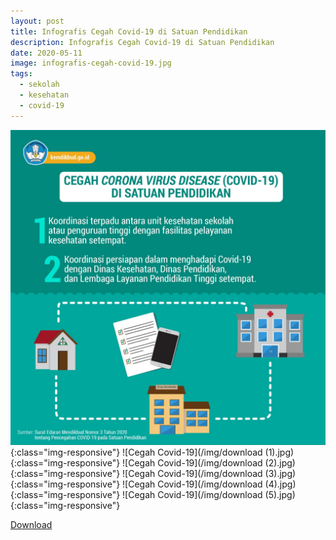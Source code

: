 ```yaml
---
layout: post
title: Infografis Cegah Covid-19 di Satuan Pendidikan
description: Infografis Cegah Covid-19 di Satuan Pendidikan
date: 2020-05-11
image: infografis-cegah-covid-19.jpg
tags:
  - sekolah
  - kesehatan
  - covid-19
---
```


![Cegah Covid-19](/img/infografis-cegah-covid-19.jpg){:class="img-responsive"}
![Cegah Covid-19](/img/download (1).jpg){:class="img-responsive"}
![Cegah Covid-19](/img/download (2).jpg){:class="img-responsive"}
![Cegah Covid-19](/img/download (3).jpg){:class="img-responsive"}
![Cegah Covid-19](/img/download (4).jpg){:class="img-responsive"}
![Cegah Covid-19](/img/download (5).jpg){:class="img-responsive"}
<p>
<a class="button download" href="/img/SE Corona SatPend.pdf">Download</a>
  </p>

